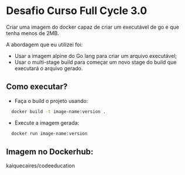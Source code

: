 # Desafio Curso Full Cycle 3.0

Criar uma imagem do docker capaz de criar um executável de go e que tenha menos de 2MB.

A abordagem que eu utilizei foi:

- Usar a imagem alpine do Go lang para criar um arquivo executável;
- Usar o multi-stage build para começar um novo stage do build que executará o arquivo gerado.

## Como executar?

- Faça o build o projeto usando:

```bash
  docker build -t image-name:version .
```

- Execute a imagem gerada:

```bash
  docker run image-name:version
```

## Imagem no Dockerhub:
kaiquecaires/codeeducation